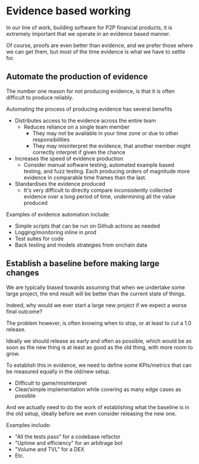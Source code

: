 # Evidence based working

In our line of work, building software for P2P financial products, it is
extremely important that we operate in an evidence based manner.

Of course, proofs are even better than evidence, and we prefer those where we
can get them, but most of the time evidence is what we have to settle for.

## Automate the production of evidence

The number one reason for not producing evidence, is that it is often difficult
to produce reliably.

Automating the process of producing evidence has several benefits

- Distributes access to the evidence across the entire team
  - Reduces reliance on a single team member
    - They may not be available in your time zone or due to other responsibilities
    - They may misinterpret the evidence, that another member might correctly
      interpret if given the chance
- Increases the speed of evidence production
  - Consider manual software testing, automated example based testing, and fuzz
    testing. Each producing orders of magnitude more evidence in comparable time
    frames than the last.
- Standardises the evidence produced
  - It's very difficult to directly compare inconsistently collected evidence
    over a long period of time, undermining all the value produced

Examples of evidence automation include:

- Simple scripts that can be run on Github actions as needed
- Logging/monitoring inline in prod
- Test suites for code
- Back testing and models strategies from onchain data

## Establish a baseline before making large changes

We are typically biased towards assuming that when we undertake some large
project, the end result will be better than the current state of things.

Indeed, why would we ever start a large new project if we expect a worse final
outcome?

The problem however, is often knowing when to stop, or at least to cut a 1.0
release.

Ideally we should release as early and often as possible, which would be as soon
as the new thing is at least as good as the old thing, with more room to grow.

To establish this in evidence, we need to define some KPIs/metrics that can be
measured equally in the old/new setup.

- Difficult to game/misinterpret
- Clear/simple implementation while covering as many edge cases as possible

And we actually need to do the work of establishing what the baseline is in the
old setup, ideally before we even consider releasing the new one.

Examples include:

- "All the tests pass" for a codebase refactor
- "Uptime and efficiency" for an arbitrage bot
- "Volume and TVL" for a DEX
- Etc.